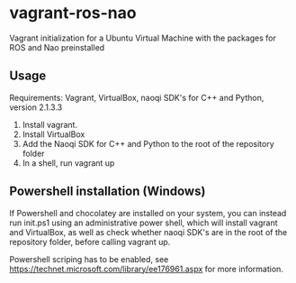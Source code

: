 # vagrant-ros-nao
Vagrant initialization for a Ubuntu Virtual Machine with the packages for ROS and Nao preinstalled

## Usage

Requirements: Vagrant, VirtualBox, naoqi SDK's for C++ and Python, version 2.1.3.3 

1. Install vagrant.
2. Install VirtualBox
3. Add the Naoqi SDK for C++ and Python to the root of the repository folder
4. In a shell, run vagrant up

## Powershell installation (Windows)
If Powershell and chocolatey are installed on your system, you can instead run init.ps1 using an administrative power shell, which will install vagrant and VirtualBox, as well as check whether naoqi SDK's are in the root of the repository folder, before calling vagrant up.

Powershell scriping has to be enabled, see https://technet.microsoft.com/library/ee176961.aspx for more information. 
